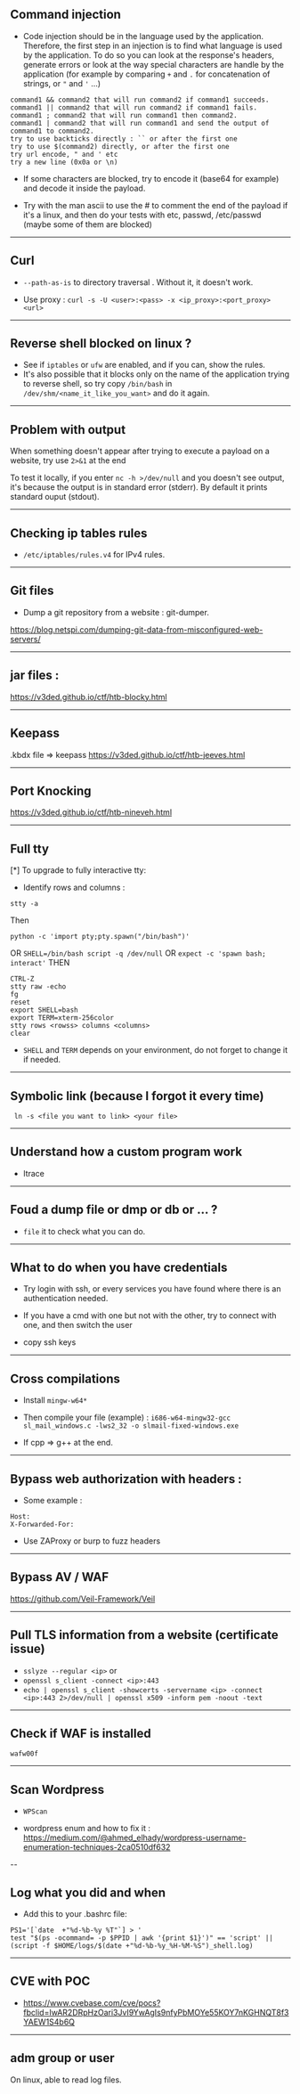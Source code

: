 ## Command injection

- Code injection should be in the language used by the application. Therefore, the first step in an injection is to find what language is used by the application. To do so you can look at the response's headers, generate errors or look at the way special characters are handle by the application (for example by comparing `+` and `.` for concatenation of strings, or `"` and `'` ...)

```
command1 && command2 that will run command2 if command1 succeeds.
command1 || command2 that will run command2 if command1 fails.
command1 ; command2 that will run command1 then command2.
command1 | command2 that will run command1 and send the output of command1 to command2.
try to use backticks directly : `` or after the first one
try to use $(command2) directly, or after the first one
try url encode, " and ' etc
try a new line (0x0a or \n)

```

- If some characters are blocked, try to encode it (base64 for example) and decode it inside the payload.

- Try with the man ascii to use the # to comment the end of the payload if it's a linux, and then do your tests with etc, passwd, /etc/passwd (maybe some of them are blocked)

---

## Curl

- `--path-as-is` to directory traversal . Without it, it doesn't work.

- Use proxy : `curl -s -U <user>:<pass> -x <ip_proxy>:<port_proxy> <url>`

---

## Reverse shell blocked on linux ?

- See if `iptables` or `ufw` are enabled, and if you can, show the rules. 
- It's also possible that it blocks only on the name of the application trying to reverse shell, so try copy `/bin/bash` in `/dev/shm/<name_it_like_you_want>` and do it again.

---

## Problem with output

When something doesn't appear after trying to execute a payload on a website, try use ```2>&1``` at the end

To test it locally, if you enter ```nc -h >/dev/null``` and you doesn't see output, it's because the output is in standard error (stderr). By default it prints standard ouput (stdout).

---

## Checking ip tables rules

- `/etc/iptables/rules.v4` for IPv4 rules.

---

## Git files

- Dump a git repository from a website : git-dumper. 

https://blog.netspi.com/dumping-git-data-from-misconfigured-web-servers/

---

## jar files :

https://v3ded.github.io/ctf/htb-blocky.html

---

## Keepass

.kbdx file => keepass
https://v3ded.github.io/ctf/htb-jeeves.html

---

## Port Knocking

https://v3ded.github.io/ctf/htb-nineveh.html

---

## Full tty

[*] To upgrade to fully interactive tty:

- Identify rows and columns :
```
stty -a
```
Then
```
python -c 'import pty;pty.spawn("/bin/bash")'
```
OR
```SHELL=/bin/bash script -q /dev/null```
OR
```expect -c 'spawn bash; interact'```
THEN
```
CTRL-Z
stty raw -echo
fg
reset
export SHELL=bash 
export TERM=xterm-256color 
stty rows <rowss> columns <columns>
clear
```

- ```SHELL``` and ```TERM``` depends on your environment, do not forget to change it if needed.

---


## Symbolic link (because I forgot it every time)

``` ln -s <file you want to link> <your file>```


---

## Understand how a custom program work 

- ltrace

--- 

## Foud a dump file or dmp or db or ... ?

- ```file``` it to check what you can do.

---

## What to do when you have credentials

- Try login with ssh, or every services you have found where there is an authentication needed.

- If you have a cmd with one but not with the other, try to connect with one, and then switch the user

- copy ssh keys

---

## Cross compilations

- Install ```mingw-w64*```

- Then compile your file (example) : ```i686-w64-mingw32-gcc sl_mail_windows.c -lws2_32 -o slmail-fixed-windows.exe```

- If cpp => g++ at the end.

---

## Bypass web authorization with headers :

- Some example : 
```
Host:
X-Forwarded-For: 
```

- Use ZAProxy or burp to fuzz headers

---

## Bypass AV / WAF


https://github.com/Veil-Framework/Veil

---

## Pull TLS information from a website (certificate issue)

- ```sslyze --regular <ip>```
or
- ```openssl s_client -connect <ip>:443```
- ```echo | openssl s_client -showcerts -servername <ip> -connect <ip>:443 2>/dev/null | openssl x509 -inform pem -noout -text```

---

## Check if WAF is installed

```wafw00f```

---

## Scan Wordpress

- ```WPScan```

- wordpress enum and how to fix it : https://medium.com/@ahmed_elhady/wordpress-username-enumeration-techniques-2ca0510df632

--

## Log what you did and when 

- Add this to your .bashrc file:

```
PS1='[`date  +"%d-%b-%y %T"`] > ' 
test "$(ps -ocommand= -p $PPID | awk '{print $1}')" == 'script' || (script -f $HOME/logs/$(date +"%d-%b-%y_%H-%M-%S")_shell.log)
```

---

## CVE with POC

- https://www.cvebase.com/cve/pocs?fbclid=IwAR2DRpHzOari3JvI9YwAgIs9nfyPbMOYe55KOY7nKGHNQT8f3YAEW1S4b6Q

---

## adm group or user

On linux, able to read log files.









